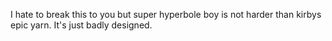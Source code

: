 I hate to break this to you but super hyperbole boy is not harder than kirbys epic yarn. It's just badly designed.